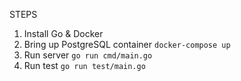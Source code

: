 STEPS

1. Install Go & Docker
2. Bring up PostgreSQL container ```docker-compose up```
3. Run server ```go run cmd/main.go```
4. Run test ```go run test/main.go```
